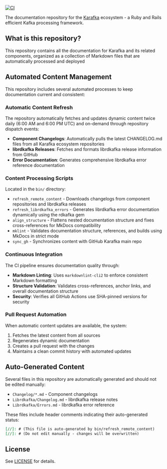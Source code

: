 [![CI](https://github.com/karafka/wiki/workflows/CI/badge.svg)](https://github.com/karafka/wiki/actions/workflows/ci.yml)

The documentation repository for the [Karafka](https://karafka.io) ecosystem - a Ruby and Rails efficient Kafka processing framework.

## What is this repository?

This repository contains all the documentation for Karafka and its related components, organized as a collection of Markdown files that are automatically processed and deployed

## Automated Content Management

This repository includes several automated processes to keep documentation current and consistent:

### Automatic Content Refresh

The repository automatically fetches and updates dynamic content twice daily (6:00 AM and 6:00 PM UTC) and on-demand through repository dispatch events:

- **Component Changelogs**: Automatically pulls the latest CHANGELOG.md files from all Karafka ecosystem repositories
- **librdkafka Releases**: Fetches and formats librdkafka release information from GitHub
- **Error Documentation**: Generates comprehensive librdkafka error reference documentation

### Content Processing Scripts

Located in the `bin/` directory:

- `refresh_remote_content` - Downloads changelogs from component repositories and librdkafka releases
- `refresh_librdkafka_errors` - Generates librdkafka error documentation dynamically using the rdkafka gem
- `align_structure` - Flattens nested documentation structure and fixes cross-references for MkDocs compatibility
- `mklint` - Validates documentation structure, references, and builds using MkDocs in strict mode
- `sync_gh` - Synchronizes content with GitHub Karafka main repo

### Continuous Integration

The CI pipeline ensures documentation quality through:

- **Markdown Linting**: Uses `markdownlint-cli2` to enforce consistent Markdown formatting
- **Structure Validation**: Validates cross-references, anchor links, and overall documentation structure
- **Security**: Verifies all GitHub Actions use SHA-pinned versions for security

### Pull Request Automation

When automatic content updates are available, the system:

1. Fetches the latest content from all sources
2. Regenerates dynamic documentation
3. Creates a pull request with the changes
4. Maintains a clean commit history with automated updates

## Auto-Generated Content

Several files in this repository are automatically generated and should not be edited manually:

- `Changelog/*.md` - Component changelogs
- `Librdkafka/Changelog.md` - librdkafka release notes
- `Librdkafka/Errors.md` - librdkafka error reference

These files include header comments indicating their auto-generated status:

```markdown
[//]: # (This file is auto-generated by bin/refresh_remote_content)
[//]: # (Do not edit manually - changes will be overwritten)
```

## License

See [LICENSE](LICENSE.md) for details.
